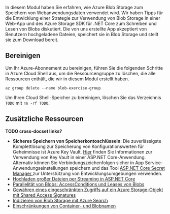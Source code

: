 In diesem Modul haben Sie erfahren, wie Azure Blob Storage zum Speichern von Webanwendungsdaten verwendet wird. Wir haben Tipps für die Entwicklung einer Strategie zur Verwendung von Blob Storage in einer Web-App und des Azure Storage SDK für .NET Core zum Schreiben und Lesen von Blobs diskutiert. Die von uns erstellte App akzeptiert von Benutzern hochgeladene Dateien, speichert sie in Blob Storage und stellt sie zum Download bereit.

## <a name="cleanup"></a>Bereinigen

Um Ihr Azure-Abonnement zu bereinigen, führen Sie die folgenden Schritte in Azure Cloud Shell aus, um die Ressourcengruppe zu löschen, die alle Ressourcen enthält, die wir in diesem Modul erstellt haben.

```console
az group delete --name blob-exercise-group
```

Um Ihren Cloud Shell-Speicher zu bereinigen, löschen Sie das Verzeichnis `TODO` mit `rm -rf TODO`.

## <a name="additional-resources"></a>Zusätzliche Ressourcen

**TODO cross-docset links?**

* **Sicheres Speichern von Speicherkontoschlüsseln**: Die zuverlässigste Komplettlösung zur Speicherung von Konfigurationswerten für Geheimnisse ist Azure Key Vault. [Hier](https://docs.microsoft.com/aspnet/core/security/key-vault-configuration?view=aspnetcore-2.1&tabs=aspnetcore2x) finden Sie Informationen zur Verwendung von Key Vault in einer ASP.NET Core-Anwendung. Alternativ können Sie Verbindungszeichenfolgen sicher in App Service-Anwendungseinstellungen speichern und das Tool [ASP.NET Core Secret Manager ](https://docs.microsoft.com/aspnet/core/security/app-secrets?view=aspnetcore-2.1&tabs=windows) zur Unterstützung von Entwicklungsumgebungen verwenden.
* [Hochladen großer Dateien per Streaming in ASP.NET Core](https://docs.microsoft.com/aspnet/core/mvc/models/file-uploads?view=aspnetcore-2.1#uploading-large-files-with-streaming)
* [Parallelität von Blobs: AccessConditions und Leases von Blobs](https://azure.microsoft.com/blog/managing-concurrency-in-microsoft-azure-storage-2/)
* [Gewähren eines eingeschränkten Zugriffs auf ein Azure Storage-Objekt mit Shared Access Signatures](https://docs.microsoft.com/azure/storage/common/storage-dotnet-shared-access-signature-part-1)
* [Indizieren von Blob Storage mit Azure Search](https://docs.microsoft.com/azure/search/search-howto-indexing-azure-blob-storage)
* [Einschränkungen von Container- und Blobnamen](https://docs.microsoft.com/rest/api/storageservices/naming-and-referencing-containers--blobs--and-metadata#resource-names)